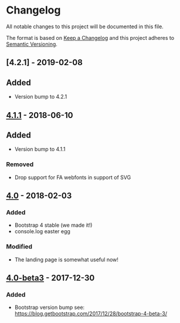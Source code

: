 # Changelog

All notable changes to this project will be documented in this file.

The format is based on [Keep a Changelog](http://keepachangelog.com/en/1.0.0/)
and this project adheres to
[Semantic Versioning](http://semver.org/spec/v2.0.0.html).

## [4.2.1] - 2019-02-08

## Added

- Version bump to 4.2.1

## [4.1.1] - 2018-06-10

## Added

- Version bump to 4.1.1

### Removed

- Drop support for FA webfonts in support of SVG

## [4.0] - 2018-02-03

### Added

- Bootstrap 4 stable (we made it!)
- console.log easter egg

### Modified

- The landing page is somewhat useful now!

## [4.0-beta3] - 2017-12-30

### Added

- Bootstrap version bump see:
  https://blog.getbootstrap.com/2017/12/28/bootstrap-4-beta-3/

[4.1.1]: https://git.gmu.edu/srct/masonstrap/compare/4.1.1...4.0
[4.0]: https://git.gmu.edu/srct/masonstrap/compare/4.0...4.0-beta3
[4.0-beta3]: https://git.gmu.edu/srct/masonstrap/compare/4.0-beta3...4.0-beta2
